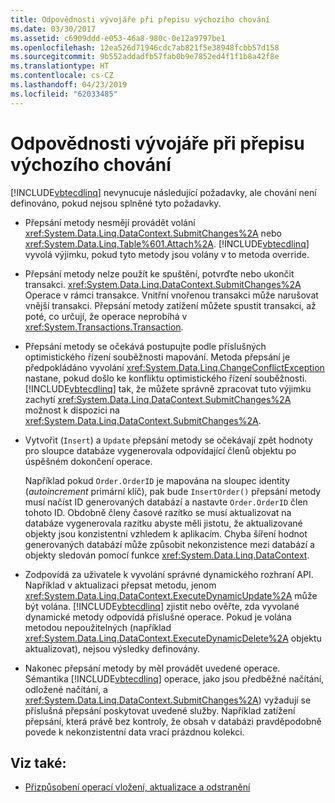 ```yaml
---
title: Odpovědnosti vývojáře při přepisu výchozího chování
ms.date: 03/30/2017
ms.assetid: c6909ddd-e053-46a8-980c-0e12a9797be1
ms.openlocfilehash: 12ea526d71946cdc7ab821f5e38948fcbb57d158
ms.sourcegitcommit: 9b552addadfb57fab0b9e7852ed4f1f1b8a42f8e
ms.translationtype: HT
ms.contentlocale: cs-CZ
ms.lasthandoff: 04/23/2019
ms.locfileid: "62033485"
---
```

# <a name="responsibilities-of-the-developer-in-overriding-default-behavior"></a>Odpovědnosti vývojáře při přepisu výchozího chování
[!INCLUDE[vbtecdlinq](../../../../../../includes/vbtecdlinq-md.md)] nevynucuje následující požadavky, ale chování není definováno, pokud nejsou splněné tyto požadavky.  
  
- Přepsání metody nesmějí provádět volání <xref:System.Data.Linq.DataContext.SubmitChanges%2A> nebo <xref:System.Data.Linq.Table%601.Attach%2A>. [!INCLUDE[vbtecdlinq](../../../../../../includes/vbtecdlinq-md.md)] vyvolá výjimku, pokud tyto metody jsou volány v to metoda override.  
  
- Přepsání metody nelze použít ke spuštění, potvrďte nebo ukončit transakci. <xref:System.Data.Linq.DataContext.SubmitChanges%2A> Operace v rámci transakce. Vnitřní vnořenou transakci může narušovat vnější transakci. Přepsání metody zatížení můžete spustit transakci, až poté, co určují, že operace neprobíhá v <xref:System.Transactions.Transaction>.  
  
- Přepsání metody se očekává postupujte podle příslušných optimistického řízení souběžnosti mapování. Metoda přepsání je předpokládáno vyvolání <xref:System.Data.Linq.ChangeConflictException> nastane, pokud došlo ke konfliktu optimistického řízení souběžnosti. [!INCLUDE[vbtecdlinq](../../../../../../includes/vbtecdlinq-md.md)] tak, že můžete správně zpracovat tuto výjimku zachytí <xref:System.Data.Linq.DataContext.SubmitChanges%2A> možnost k dispozici na <xref:System.Data.Linq.DataContext.SubmitChanges%2A>.  
  
- Vytvořit (`Insert`) a `Update` přepsání metody se očekávají zpět hodnoty pro sloupce databáze vygenerovala odpovídající členů objektu po úspěšném dokončení operace.  
  
     Například pokud `Order.OrderID` je mapována na sloupec identity (*autoincrement* primární klíč), pak bude `InsertOrder()` přepsání metody musí načíst ID generovaných databází a nastavte `Order.OrderID` člen tohoto ID. Obdobně členy časové razítko se musí aktualizovat na databáze vygenerovala razítku abyste měli jistotu, že aktualizované objekty jsou konzistentní vzhledem k aplikacím. Chyba šíření hodnot generovaných databází může způsobit nekonzistence mezi databází a objekty sledován pomocí funkce <xref:System.Data.Linq.DataContext>.  
  
- Zodpovídá za uživatele k vyvolání správné dynamického rozhraní API. Například v aktualizaci přepsat metodu, jenom <xref:System.Data.Linq.DataContext.ExecuteDynamicUpdate%2A> může být volána. [!INCLUDE[vbtecdlinq](../../../../../../includes/vbtecdlinq-md.md)] zjistit nebo ověřte, zda vyvolané dynamické metody odpovídá příslušné operace. Pokud je volána metodou nepoužitelných (například <xref:System.Data.Linq.DataContext.ExecuteDynamicDelete%2A> objektu aktualizovat), nejsou výsledky definovány.  
  
- Nakonec přepsání metody by měl provádět uvedené operace. Sémantika [!INCLUDE[vbtecdlinq](../../../../../../includes/vbtecdlinq-md.md)] operace, jako jsou předběžné načítání, odložené načítání, a <xref:System.Data.Linq.DataContext.SubmitChanges%2A>) vyžadují se příslušná přepsání poskytovat uvedené služby. Například zatížení přepsání, která právě bez kontroly, že obsah v databázi pravděpodobně povede k nekonzistentní data vrací prázdnou kolekci.  
  
## <a name="see-also"></a>Viz také:

- [Přizpůsobení operací vložení, aktualizace a odstranění](../../../../../../docs/framework/data/adonet/sql/linq/customizing-insert-update-and-delete-operations.md)
